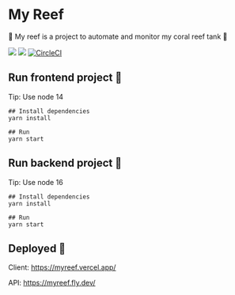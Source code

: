 # My Reef
🐚 My reef is a project to automate and monitor my coral reef tank 🐬

<a href="https://codeclimate.com/github/IuryNogueira/myreef/maintainability"><img src="https://api.codeclimate.com/v1/badges/fea1b960248d65e3407a/maintainability" /></a>
<a href="https://codeclimate.com/github/IuryNogueira/myreef/test_coverage"><img src="https://api.codeclimate.com/v1/badges/fea1b960248d65e3407a/test_coverage" /></a>
[![CircleCI](https://circleci.com/gh/iurynogueira/myreef/tree/main.svg?style=svg)](https://circleci.com/gh/IuryNogueira/myreef/tree/main)


## Run frontend project 👷

Tip: Use node 14

```
## Install dependencies
yarn install

## Run
yarn start
```

## Run backend project 👷

Tip: Use node 16

```
## Install dependencies
yarn install

## Run
yarn start
```

## Deployed 🚀

Client:
https://myreef.vercel.app/

API:
https://myreef.fly.dev/

